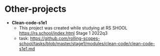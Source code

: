 # Other-projects

* **Clean-code-s1e1**
  - This project was created while studying at RS SHOOL https://rs.school/index.html Stage 1 2022q3
  - task: https://github.com/rolling-scopes-school/tasks/blob/master/stage1/modules/clean-code/clean-code-s1e1.md
